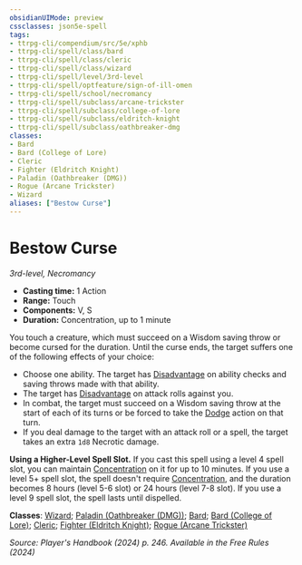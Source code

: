 ```yaml
---
obsidianUIMode: preview
cssclasses: json5e-spell
tags:
- ttrpg-cli/compendium/src/5e/xphb
- ttrpg-cli/spell/class/bard
- ttrpg-cli/spell/class/cleric
- ttrpg-cli/spell/class/wizard
- ttrpg-cli/spell/level/3rd-level
- ttrpg-cli/spell/optfeature/sign-of-ill-omen
- ttrpg-cli/spell/school/necromancy
- ttrpg-cli/spell/subclass/arcane-trickster
- ttrpg-cli/spell/subclass/college-of-lore
- ttrpg-cli/spell/subclass/eldritch-knight
- ttrpg-cli/spell/subclass/oathbreaker-dmg
classes:
- Bard
- Bard (College of Lore)
- Cleric
- Fighter (Eldritch Knight)
- Paladin (Oathbreaker (DMG))
- Rogue (Arcane Trickster)
- Wizard
aliases: ["Bestow Curse"]
---
```

# Bestow Curse
*3rd-level, Necromancy*  


- **Casting time:** 1 Action
- **Range:** Touch
- **Components:** V, S
- **Duration:** Concentration, up to 1 minute

You touch a creature, which must succeed on a Wisdom saving throw or become cursed for the duration. Until the curse ends, the target suffers one of the following effects of your choice:

- Choose one ability. The target has [Disadvantage](Misc%20Files/CLI/rules/variant-rules/disadvantage-xphb.md) on ability checks and saving throws made with that ability.  
- The target has [Disadvantage](Misc%20Files/CLI/rules/variant-rules/disadvantage-xphb.md) on attack rolls against you.  
- In combat, the target must succeed on a Wisdom saving throw at the start of each of its turns or be forced to take the [Dodge](Misc%20Files/CLI/rules/actions.md#Dodge) action on that turn.  
- If you deal damage to the target with an attack roll or a spell, the target takes an extra `1d8` Necrotic damage.  

**Using a Higher-Level Spell Slot.** If you cast this spell using a level 4 spell slot, you can maintain [Concentration](Misc%20Files/CLI/rules/conditions.md#Concentration) on it for up to 10 minutes. If you use a level 5+ spell slot, the spell doesn't require [Concentration](Misc%20Files/CLI/rules/conditions.md#Concentration), and the duration becomes 8 hours (level 5-6 slot) or 24 hours (level 7-8 slot). If you use a level 9 spell slot, the spell lasts until dispelled.

**Classes**: [Wizard](Misc%20Files/CLI/compendium/lists/list-spells-classes-wizard.md); [Paladin (Oathbreaker (DMG))](Misc%20Files/CLI/compendium/lists/list-spells-classes-paladin-xphb-oathbreaker-dmg.md "subclass=DMG;class=XPHB"); [Bard](Misc%20Files/CLI/compendium/lists/list-spells-classes-bard.md); [Bard (College of Lore)](Misc%20Files/CLI/compendium/lists/list-spells-classes-bard-xphb-college-of-lore-xphb.md "subclass=XPHB;class=XPHB"); [Cleric](Misc%20Files/CLI/compendium/lists/list-spells-classes-cleric.md); [Fighter (Eldritch Knight)](Misc%20Files/CLI/compendium/lists/list-spells-classes-fighter-xphb-eldritch-knight-xphb.md "subclass=XPHB;class=XPHB"); [Rogue (Arcane Trickster)](Misc%20Files/CLI/compendium/lists/list-spells-classes-rogue-xphb-arcane-trickster-xphb.md "subclass=XPHB;class=XPHB")

*Source: Player's Handbook (2024) p. 246. Available in the Free Rules (2024)*